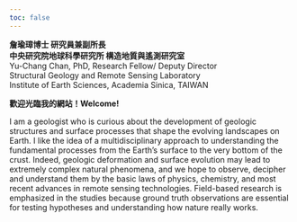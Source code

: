 ```yaml
---
toc: false
---
```


**詹瑜璋博士  研究員兼副所長**  
**中央研究院地球科學研究所 構造地質與遙測研究室**  
Yu-Chang Chan, PhD, Research Fellow/ Deputy Director  
Structural Geology and Remote Sensing Laboratory  
Institute of Earth Sciences, Academia Sinica, TAIWAN  

**歡迎光臨我的網站！Welcome!**  
  
I am a geologist who is curious about the development of geologic structures and surface processes that shape the evolving landscapes on Earth. I like the idea of a multidisciplinary approach to understanding the fundamental processes from the Earth’s surface to the very bottom of the crust. Indeed, geologic deformation and surface evolution may lead to extremely complex natural phenomena, and we hope to observe, decipher and understand them by the basic laws of physics, chemistry, and most recent advances in remote sensing technologies. Field-based research is emphasized in the studies because ground truth observations are essential for testing hypotheses and understanding how nature really works.   
  